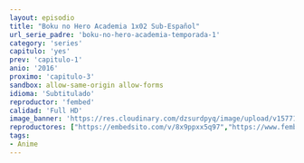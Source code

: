 ```yaml
---
layout: episodio
title: "Boku no Hero Academia 1x02 Sub-Español"
url_serie_padre: 'boku-no-hero-academia-temporada-1'
category: 'series'
capitulo: 'yes'
prev: 'capitulo-1'
anio: '2016'
proximo: 'capitulo-3'
sandbox: allow-same-origin allow-forms
idioma: 'Subtitulado'
reproductor: 'fembed'
calidad: 'Full HD'
image_banner: 'https://res.cloudinary.com/dzsurdpyq/image/upload/v1577157932/My-Hero-Academia-temporada-1-banner_inbjty.jpg'
reproductores: ["https://embedsito.com/v/8x9ppxx5q97","https://www.fembed.com/v/8x9ppxx5q97"]
tags:
- Anime
---
```











